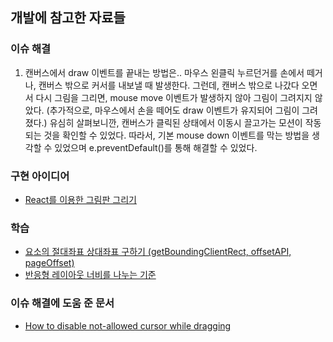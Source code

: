 ## 개발에 참고한 자료들

### 이슈 해결

1. 캔버스에서 draw 이벤트를 끝내는 방법은.. 마우스 왼클릭 누르던거를 손에서 떼거나, 캔버스 밖으로 커서를 내보낼 때 발생한다. 그런데, 캔버스 밖으로 나갔다 오면서 다시 그림을 그리면, mouse move 이벤트가 발생하지 않아 그림이 그려지지 않았다. (추가적으로, 마우스에서 손을 떼어도 draw 이벤트가 유지되어 그림이 그려졌다.) 유심히 살펴보니깐, 캔버스가 클릭된 상태에서 이동시 끌고가는 모션이 작동되는 것을 확인할 수 있었다. 따라서, 기본 mouse down 이벤트를 막는 방법을 생각할 수 있었으며 e.preventDefault()를 통해 해결할 수 있었다.

### 구현 아이디어

- [React를 이용한 그림판 그리기](https://www.youtube.com/watch?v=FLESHMJ-bI0)

### 학습

- [요소의 절대좌표 상대좌표 구하기 (getBoundingClientRect, offsetAPI, pageOffset)](https://mommoo.tistory.com/85)
- [반응형 레이아웃 너비를 나누는 기준](https://blogpack.tistory.com/823)

### 이슈 해결에 도움 준 문서

- [How to disable not-allowed cursor while dragging](https://stackoverflow.com/questions/45534302/jquery-how-to-disable-not-allowed-cursor-while-dragging)
